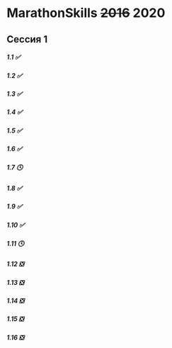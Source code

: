 MarathonSkills ~~2016~~ 2020
============================
Сессия 1
--------
##### 1.1 ✅
##### 1.2 ✅
##### 1.3 ✅
##### 1.4 ✅
##### 1.5 ✅
##### 1.6 ✅
##### 1.7 🕓
##### 1.8 ✅
##### 1.9 ✅
##### 1.10 ✅
##### 1.11 🕓
##### 1.12 ❎
##### 1.13 ❎
##### 1.14 ❎
##### 1.15 ❎
##### 1.16 ❎
